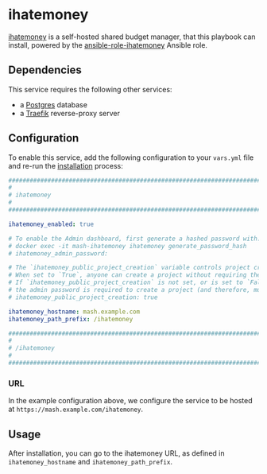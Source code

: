 # ihatemoney

[ihatemoney](https://github.com/spiral-project/ihatemoney) is a self-hosted shared budget manager, that this playbook can install, powered by the [ansible-role-ihatemoney](https://github.com/IUCCA/ansible-role-ihatemoney) Ansible role.


## Dependencies

This service requires the following other services:
- a [Postgres](postgres.md) database
- a [Traefik](traefik.md) reverse-proxy server


## Configuration

To enable this service, add the following configuration to your `vars.yml` file and re-run the [installation](../installing.md) process:

```yaml
########################################################################
#                                                                      #
# ihatemoney                                                           #
#                                                                      #
########################################################################

ihatemoney_enabled: true

# To enable the Admin dashboard, first generate a hashed password with:
# docker exec -it mash-ihatemoney ihatemoney generate_password_hash
# ihatemoney_admin_password:

# The `ihatemoney_public_project_creation` variable controls project creation access.
# When set to `True`, anyone can create a project without requiring the admin password.
# If `ihatemoney_public_project_creation` is not set, or is set to `False`,
# the admin password is required to create a project (and therefore, must be defined above).
# ihatemoney_public_project_creation: true

ihatemoney_hostname: mash.example.com
ihatemoney_path_prefix: /ihatemoney

########################################################################
#                                                                      #
# /ihatemoney                                                          #
#                                                                      #
########################################################################
```

### URL

In the example configuration above, we configure the service to be hosted at `https://mash.example.com/ihatemoney`.

## Usage

After installation, you can go to the ihatemoney URL, as defined in `ihatemoney_hostname` and `ihatemoney_path_prefix`.
